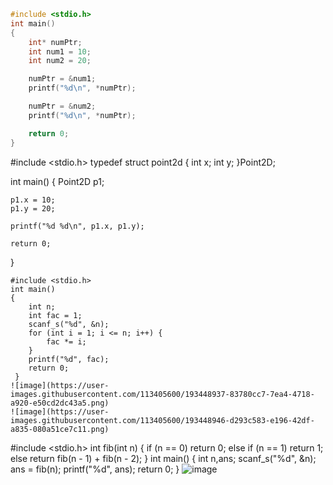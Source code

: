 ```c
#include <stdio.h>
int main()
{
    int* numPtr;
    int num1 = 10;
    int num2 = 20;

    numPtr = &num1;
    printf("%d\n", *numPtr);

    numPtr = &num2;
    printf("%d\n", *numPtr);

    return 0;
}

```
#include <stdio.h>
typedef struct point2d {
    int x;
    int y;
}Point2D;

int main()
{
    Point2D p1;

    p1.x = 10;
    p1.y = 20;

    printf("%d %d\n", p1.x, p1.y);

    return 0;
}

```
#include <stdio.h>
int main()
{
	int n;
	int fac = 1;
	scanf_s("%d", &n);
	for (int i = 1; i <= n; i++) {
		fac *= i;
	}
	printf("%d", fac);
	return 0;
 }
![image](https://user-images.githubusercontent.com/113405600/193448937-83780cc7-7ea4-4718-a920-e50cd2dc43a5.png)
![image](https://user-images.githubusercontent.com/113405600/193448946-d293c583-e196-42df-a835-080a51ce7c11.png)

```
#include <stdio.h>
int fib(int n)
{
	if (n == 0) return 0;
	else if (n == 1) return 1;
	else
		return fib(n - 1) + fib(n - 2);
}
int main()
{
	int n,ans;
	scanf_s("%d", &n);
	ans = fib(n);
	printf("%d", ans);
	return 0;
}
![image](https://user-images.githubusercontent.com/113405600/193448965-fefd6f9a-d8a8-4335-af8a-960c16784349.png)
